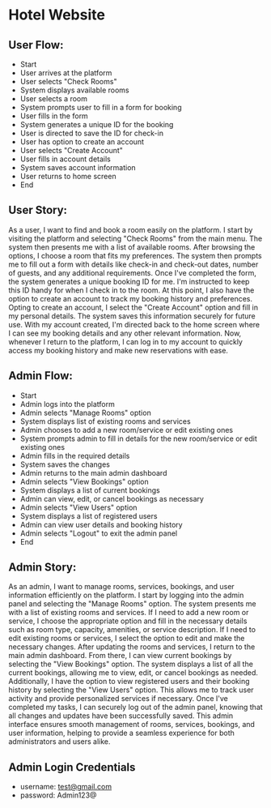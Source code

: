 # Hotel Website

## User Flow:

- Start
- User arrives at the platform
- User selects "Check Rooms"
- System displays available rooms
- User selects a room
- System prompts user to fill in a form for booking
- User fills in the form
- System generates a unique ID for the booking
- User is directed to save the ID for check-in
- User has option to create an account
- User selects "Create Account"
- User fills in account details
- System saves account information
- User returns to home screen
- End

## User Story:

As a user, I want to find and book a room easily on the platform.
I start by visiting the platform and selecting "Check Rooms" from the main menu. The system then presents me with a list of available rooms. After browsing the options, I choose a room that fits my preferences. The system then prompts me to fill out a form with details like check-in and check-out dates, number of guests, and any additional requirements.
Once I've completed the form, the system generates a unique booking ID for me. I'm instructed to keep this ID handy for when I check in to the room. At this point, I also have the option to create an account to track my booking history and preferences.
Opting to create an account, I select the "Create Account" option and fill in my personal details. The system saves this information securely for future use. With my account created, I'm directed back to the home screen where I can see my booking details and any other relevant information.
Now, whenever I return to the platform, I can log in to my account to quickly access my booking history and make new reservations with ease.

## Admin Flow:

- Start
- Admin logs into the platform
- Admin selects "Manage Rooms" option
- System displays list of existing rooms and services
- Admin chooses to add a new room/service or edit existing ones
- System prompts admin to fill in details for the new room/service or edit existing ones
- Admin fills in the required details
- System saves the changes
- Admin returns to the main admin dashboard
- Admin selects "View Bookings" option
- System displays a list of current bookings
- Admin can view, edit, or cancel bookings as necessary
- Admin selects "View Users" option
- System displays a list of registered users
- Admin can view user details and booking history
- Admin selects "Logout" to exit the admin panel
- End

## Admin Story:

As an admin, I want to manage rooms, services, bookings, and user information efficiently on the platform.
I start by logging into the admin panel and selecting the "Manage Rooms" option. The system presents me with a list of existing rooms and services. If I need to add a new room or service, I choose the appropriate option and fill in the necessary details such as room type, capacity, amenities, or service description. If I need to edit existing rooms or services, I select the option to edit and make the necessary changes.
After updating the rooms and services, I return to the main admin dashboard. From there, I can view current bookings by selecting the "View Bookings" option. The system displays a list of all the current bookings, allowing me to view, edit, or cancel bookings as needed.
Additionally, I have the option to view registered users and their booking history by selecting the "View Users" option. This allows me to track user activity and provide personalized services if necessary.
Once I've completed my tasks, I can securely log out of the admin panel, knowing that all changes and updates have been successfully saved.
This admin interface ensures smooth management of rooms, services, bookings, and user information, helping to provide a seamless experience for both administrators and users alike.

## Admin Login Credentials

- username: test@gmail.com
- password: Admin123@
